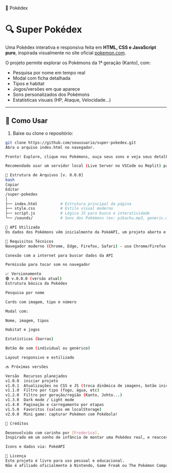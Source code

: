 📁 Pokédex
# 🔍 Super Pokédex

Uma Pokédex interativa e responsiva feita em **HTML, CSS e JavaScript puro**, inspirada visualmente no site oficial [pokemon.com](https://www.pokemon.com/br/pokedex).

O projeto permite explorar os Pokémons da 1ª geração (Kanto), com:
- Pesquisa por nome em tempo real
- Modal com ficha detalhada
- Tipos e habitat
- Jogos/versões em que aparece
- Sons personalizados dos Pokémons
- Estatísticas visuais (HP, Ataque, Velocidade...)

---

## 🚀 Como Usar

1. Baixe ou clone o repositório:
```bash
git clone https://github.com/seuusuario/super-pokedex.git
Abra o arquivo index.html no navegador.

Pronto! Explore, clique nos Pokémons, ouça seus sons e veja seus detalhes.

Recomendado usar um servidor local (Live Server no VSCode ou Replit) para evitar bloqueio de áudio automático.

📂 Estrutura de Arquivos [v. 0.0.0]
bash
Copiar
Editar
/super-pokedex
│
├── index.html          # Estrutura principal da página
├── style.css           # Estilo visual moderno
├── script.js           # Lógica JS para busca e interatividade
└── /sounds/            # Sons dos Pokémons (ex: pikachu.mp3, generic.mp3)

🔗 API Utilizada
Os dados dos Pokémons vêm inicialmente da PokéAPI, um projeto aberto e gratuito.

📌 Requisitos Técnicos
Navegador moderno (Chrome, Edge, Firefox, Safari) - uso Chrome/Firefox 

Conexão com a internet para buscar dados da API

Permissão para tocar som no navegador

📈 Versionamento
🟢 v.0.0.0 (versão atual)
Estrutura básica da Pokédex

Pesquisa por nome

Cards com imagem, tipo e número

Modal com:

Nome, imagem, tipos

Habitat e jogos

Estatísticas (barras)

Botão de som (individual ou genérico)

Layout responsivo e estilizado

🔜 Próximas versões

Versão	Recursos planejados
v1.0.0  iniciar projeto
v1.0.1  Atualizações no CSS e JS (troca dinâmica de imagens, botão iniciar Pokédex, integração com SVGs) 
v1.1.0	Filtro por tipo (fogo, água, etc)
v1.2.0	Filtro por geração/região (Kanto, Johto...)
v1.3.0	Dark mode / Light mode
v1.4.0	Paginação e carregamento por etapas
v1.5.0	Favoritos (salvos em localStorage)
v2.0.0	Mini game: capturar Pokémon com Pokébola!

🤝 Créditos

Desenvolvido com carinho por [Frederico].
Inspirado em um sonho de infância de montar uma Pokédex real, e reacceso por minha filha que adora pokemons.

Icons e dados via: PokéAPI

📜 Licença
Este projeto é livre para uso pessoal e educacional.
Não é afiliado oficialmente à Nintendo, Game Freak ou The Pokémon Company.
